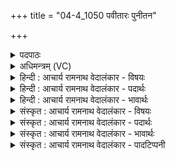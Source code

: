 +++
title = "04-4_1050 पवीतारः पुनीतन"

+++
<details><summary>पदपाठः</summary>

प꣡वी꣢꣯तारः। पु꣣नीत꣡न꣢। पु꣣नी꣢त। ꣣न। सो꣡म꣢꣯म्। इ꣡न्द्रा꣢꣯य। पा꣡त꣢꣯वे। अ꣡थ꣢꣯। नः। व꣡स्य꣢꣯सः। कृ꣣धि। १०५०।
</details>

<details><summary>अधिमन्त्रम् (VC)</summary>

- पवमानः सोमः
- हिरण्यस्तूप आङ्गिरसः
- गायत्री
- षड्जः
</details>

<details><summary>हिन्दी : आचार्य रामनाथ वेदालंकार - विषयः</summary>

अब मनुष्यों को प्रेरित करते हैं।
</details>

<details><summary>हिन्दी : आचार्य रामनाथ वेदालंकार - पदार्थः</summary>

पदार्थान्वय -  हे (पवीतारः) पवित्रता के कार्य में संलग्न मनुष्यो ! तुम (इन्द्राय पातवे) जीवात्मा के पान के लिए (सोमम्) ज्ञान,कर्म,उपासना के रस को (पुनीतन) पवित्र करो। (अथ) और उसके अनन्तर,हे पवित्र ज्ञान,कर्म,उपासनावाले मानव। तू (नः) हमें भी (वस्यसः) अतिशय ऐश्वर्यवान् (कृधि) कर ॥४॥
</details>

<details><summary>हिन्दी : आचार्य रामनाथ वेदालंकार - भावार्थः</summary>

भावार्थ -  जिनके ज्ञान,कर्म और उपासना पवित्र होते हैं,उनकी सङ्गति से दूसरे लोग भी पवित्र अन्तःकरणवाले तथा ऐश्वर्यवान् हो जाते हैं ॥४॥
</details>

<details><summary>संस्कृत : आचार्य रामनाथ वेदालंकार - विषयः</summary>

अथ मनुष्यान् प्रेरयति।
</details>

<details><summary>संस्कृत : आचार्य रामनाथ वेदालंकार - पदार्थः</summary>

पदार्थान्वय -  हे (पवीतारः) शोधनकर्मणि संलग्नाः जनाः ! यूयम् (इन्द्राय पातवे) जीवात्मनः पानाय (सोमम्) ज्ञानकर्मोपासनारसम् (पुनीतन) पवित्रयत।[पूञ् पवने,क्र्यादिः,लोण्मध्यमबहुवचने ‘तप्तनप्तनथनाश्च। अ० ७।१।४५’ इत्यनेन तस्य तनादेशः।] (अथ) तदनन्तरम्,हे पवित्रज्ञानकर्मोपासन मानव ! त्वम् (नः) अस्मानपि (वस्यसः) अतिशयेन वसुमतः (कृधि)कुरु ॥४॥
</details>

<details><summary>संस्कृत : आचार्य रामनाथ वेदालंकार - भावार्थः</summary>

भावार्थ -  येषां ज्ञानं च कर्म चौपासनं च पवित्रं भवति तेषां संगत्याऽन्येऽपि पवित्रान्तःकरणा ऐश्वर्यवन्तश्च जायन्ते ॥४॥
</details>

<details><summary>संस्कृत : आचार्य रामनाथ वेदालंकार - पादटिप्पनी</summary>

टिप्पनी -   १. ऋ० ९।४।४।
</details>